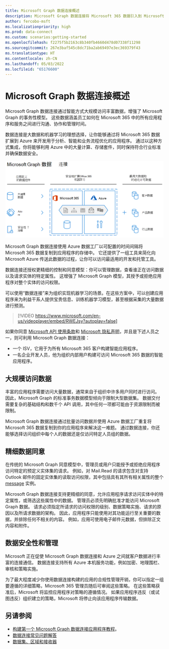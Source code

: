 ```yaml
---
title: Microsoft Graph 数据连接概述
description: Microsoft Graph 数据连接将 Microsoft 365 数据引入到 Microsoft Azure 中，让你能够获取最佳的开发和托管工具来处理此数据。
author: fercobo-msft
ms.localizationpriority: high
ms.prod: data-connect
ms.custom: scenarios:getting-started
ms.openlocfilehash: f2275f5b2163c8b340fb4660d478d07338f11298
ms.sourcegitcommit: 267e3baf545c8dc71ba2ab69497e3ec369379f43
ms.translationtype: HT
ms.contentlocale: zh-CN
ms.lasthandoff: 05/03/2022
ms.locfileid: "65176600"
---
```

# <a name="overview-of-microsoft-graph-data-connect"></a>Microsoft Graph 数据连接概述

Microsoft Graph 数据连接通过智能方式大规模访问丰富数据，增强了 Microsoft Graph 的事务性模型。 这些数据涵盖员工如何在 Microsoft 365 中的所有应用程序和服务之间进行沟通、协作和管理时间。 

数据连接是大数据和机器学习的理想选择，让你能够通过将 Microsoft 365 数据扩展到 Azure 来开发用于分析、智能和业务流程优化的应用程序。 通过以这种方式集成，你将能够利用 Azure 中的大量计算、存储套件，同时保持符合行业标准并确保数据安全。

![图像显示在 Azure 云中的 Microsoft 365 数据和输出数据之间应用的数据控制。](images/data-connect-mgdc-capabilities.png)

Microsoft Graph 数据连接使用 Azure 数据工厂以可配置的时间间隔将 Microsoft 365 数据复制到应用程序的存储中。 它还提供了一组工具来简化向 Microsoft Azure 传送此数据的过程，让你可以访问最适用的开发和托管工具。 

数据连接还授权更精细的控制和同意模型：你可以管理数据，查看谁正在访问数据以及请求实体的特定属性。 这增强了 Microsoft Graph 模型，其授予或拒绝应用程序对整个实体的访问权限。

可以使用“数据连接”来为组织实现机器学习的场景。在这些方案中，可以创建应用程序来为利益干系人提供宝贵信息、训练机器学习模型，甚至根据采集的大量数据进行预测。</br>

<!--<iframe class="video-iframe" style="width: 960px; height: 540px;" frameborder="0" allowfullscreen="true" src="https://www.microsoft.com/en-us/videoplayer/embed/RWEJsy?autoplay=false"> </iframe>-->

> [!VIDEO https://www.microsoft.com/en-us/videoplayer/embed/RWEJsy?autoplay=false]

如果你同意 [Microsoft API 使用条款](/legal/microsoft-apis/terms-of-use?context=/graph/context)和 [Microsoft 隐私声明](https://go.microsoft.com/fwlink/p/?LinkId=123161)，并且是下述人员之一，则可利用 Microsoft Graph 数据连接：

- 一个 ISV，它用于为所有 Microsoft 365 客户构建智能应用程序。
- 一名企业开发人员，他为组织内部用户构建可访问 Microsoft 365 数据的智能应用程序。

## <a name="access-to-data-at-scale"></a>大规模访问数据

丰富的应用程序需要访问大量数据，通常来自于组织中许多用户同时进行访问。 因此，Microsoft Graph 的标准事务数据模型倾向于限制大型数据集。 数据交付需要复杂的基础结构和数千个 API 调用，其中任何一项都可能由于资源限制而被限制。 

Microsoft Graph 数据连接通过批量访问数据并使用 Azure 数据工厂重复将 Microsoft 365 数据复制到你的应用程序来解决这一难题。 通过数据连接，你还能够选择访问组织中每个人的数据还是仅访问特定人员组的数据。

## <a name="granular-data-consent"></a>精细数据同意

在传统的 Microsoft Graph 同意模型中，管理员或用户只能授予或拒绝应用程序访问特定的预定义实体集的请求。 例如，对 Mail.Read 的请求包含对支持 Outlook 邮件的固定实体集的读取访问权限，其中包括具有其所有相关属性的整个 [message](/graph/api/resources/message) 实例。 

Microsoft Graph 数据连接支持更精细的同意，允许应用程序请求访问实体中的特定属性，或筛选这些属性中的数据。 管理员必须先明确批准才能访问 Microsoft Graph 数据。 请求必须指定所请求的访问权限的级别、数据策略实施、请求的原因以及所请求数据的架构。 因此，应用程序只能使用对其功能运行至关重要的数据，并排除任何不相关的内容。 例如，应用可使用电子邮件元数据，但排除正文内容和附件。

## <a name="data-security-and-governance"></a>数据安全性和管理

Microsoft 正在促使 Microsoft Graph 数据连接和 Azure 之间就客户数据进行丰富的连接通信。 数据连接支持所有 Azure 本机服务功能，例如加密、地理围栏、审核和策略实施。 

为了最大程度减少你使用数据连接构建的应用的合规性管理开销，你可以指定一组要遵循的详细策略，Microsoft 365 管理员随后可审阅这些策略。 在这些策略获准后，Microsoft 将监控应用程序对策略的遵循情况。 如果应用程序违反（或试图违反）组织建立的策略，Microsoft 将停止向该应用程序传输数据。

## <a name="see-also"></a>另请参阅

- [构建第一个 Microsoft Graph 数据连接应用程序教程](data-connect-quickstart.yml)。
- [数据连接常见问题解答](data-connect-faq.md)
- [数据集、区域和接收器](data-connect-datasets.md)
